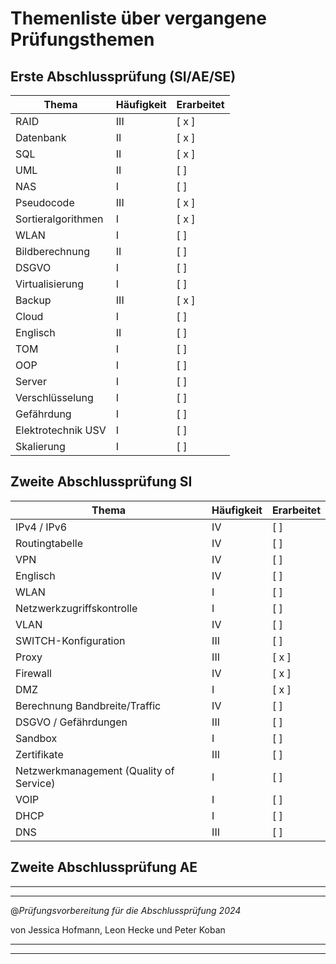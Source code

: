 # Themenliste über vergangene Prüfungsthemen

## Erste Abschlussprüfung (SI/AE/SE)

| Thema | Häufigkeit | Erarbeitet |
| -- | -- | -- |
| RAID | III | [ x ] |
| Datenbank | II | [ x ] |
| SQL | II | [ x ] |
| UML | II | [  ] |
| NAS | I | [  ] |
| Pseudocode | III | [ x ] |
| Sortieralgorithmen | I | [ x ] |
| WLAN | I | [  ] |
| Bildberechnung | II | [  ] |
| DSGVO | I | [  ] |
| Virtualisierung | I | [  ] |
| Backup | III | [ x ] |
| Cloud | I | [  ] |
| Englisch | II | [  ] |
| TOM | I | [  ] |
| OOP | I | [  ] |
| Server | I | [  ] |
| Verschlüsselung | I | [  ] |
| Gefährdung | I | [  ] |
| Elektrotechnik USV | I | [  ] |
| Skalierung | I | [  ] |

## Zweite Abschlussprüfung SI

| Thema | Häufigkeit | Erarbeitet |
| -- | -- | -- |
| IPv4 / IPv6 | IV | [  ] |
| Routingtabelle | IV | [  ] |
| VPN | IV | [  ] |
| Englisch | IV | [  ] |
| WLAN | I | [  ] |
| Netzwerkzugriffskontrolle | I | [  ] |
| VLAN | IV | [  ] |
| SWITCH-Konfiguration | III | [  ] |
| Proxy | III | [ x ] |
| Firewall | IV | [ x ] |
| DMZ | I | [ x ] |
| Berechnung Bandbreite/Traffic | IV | [  ] |
| DSGVO / Gefährdungen | III | [  ] |
| Sandbox | I | [  ] |
| Zertifikate | III | [  ] |
| Netzwerkmanagement (Quality of Service) | I | [  ] |
| VOIP | I | [  ] |
| DHCP | I | [  ] |
| DNS | III | [  ] |

## Zweite Abschlussprüfung AE

---
---

@_Prüfungsvorbereitung für die Abschlussprüfung 2024_

von Jessica Hofmann, Leon Hecke und Peter Koban

---
---

